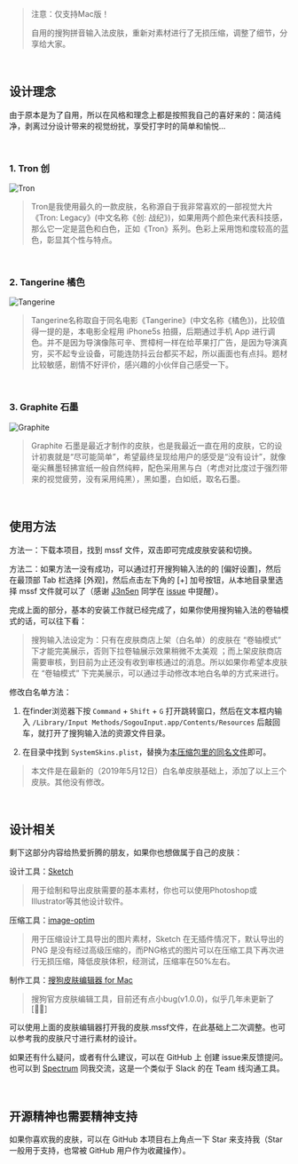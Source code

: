> 注意：仅支持Mac版！
>
> 自用的搜狗拼音输入法皮肤，重新对素材进行了无损压缩，调整了细节，分享给大家。

</br>

## 设计理念

由于原本是为了自用，所以在风格和理念上都是按照我自己的喜好来的：简洁纯净，剥离过分设计带来的视觉纷扰，享受打字时的简单和愉悦...

</br>

### 1. Tron 创

![Tron](https://cdn.remixcdn.com/image/tron-cover.png)

> Tron是我使用最久的一款皮肤，名称源自于我非常喜欢的一部视觉大片《Tron: Legacy》(中文名称《创: 战纪》)，如果用两个颜色来代表科技感，那么它一定是蓝色和白色，正如《Tron》系列。色彩上采用饱和度较高的蓝色，彰显其个性与特点。

</br>

### 2. Tangerine 橘色

![Tangerine](https://cdn.remixcdn.com/image/tangerine-cover.png)

> Tangerine名称取自于同名电影《Tangerine》(中文名称《橘色》)，比较值得一提的是，本电影全程用 iPhone5s 拍摄，后期通过手机 App 进行调色。并不是因为导演像陈可辛、贾樟柯一样在给苹果打广告，是因为导演真穷，买不起专业设备，可能连防抖云台都买不起，所以画面也有点抖。题材比较敏感，剧情不好评价，感兴趣的小伙伴自己感受一下。

</br>

### 3. Graphite 石墨

![Graphite](https://cdn.remixcdn.com/image/graphite-cover.png)

> Graphite 石墨是最近才制作的皮肤，也是我最近一直在用的皮肤，它的设计初衷就是“尽可能简单”，希望最终呈现给用户的感受是“没有设计”，就像毫尖蘸墨轻拂宣纸一般自然纯粹，配色采用黑与白（考虑对比度过于强烈带来的视觉疲劳，没有采用纯黑），黑如墨，白如纸，取名石墨。

</br>

## 使用方法

方法一：下载本项目，找到 mssf 文件，双击即可完成皮肤安装和切换。

方法二：如果方法一没有成功，可以通过打开搜狗输入法的的 [偏好设置]，然后在最顶部 Tab 栏选择 [外观]，然后点击左下角的 [+] 加号按钮，从本地目录里选择 mssf 文件就可以了（感谢 [J3n5en](https://github.com/J3n5en) 同学在 [issue](https://github.com/xiaochunjimmy/Sogou-Input-Skin/issues/1) 中提醒）。

完成上面的部分，基本的安装工作就已经完成了，如果你使用搜狗输入法的卷轴模式的话，可以往下看：

> 搜狗输入法设定为：只有在皮肤商店上架（白名单）的皮肤在 “卷轴模式” 下才能完美展示，否则下拉卷轴展示效果稍微不太美观 ；而上架皮肤商店需要审核，到目前为止还没有收到审核通过的消息。所以如果你希望本皮肤在 “卷轴模式” 下完美展示，可以通过手动修改本地白名单的方式来进行。

修改白名单方法：

1. 在finder浏览器下按 `Command` + `Shift` + `G` 打开跳转窗口，然后在文本框内输入 `/Library/Input Methods/SogouInput.app/Contents/Resources` 后敲回车，就打开了搜狗输入法的资源文件目录。

2.  在目录中找到 `SystemSkins.plist`，替换为[本压缩包里的同名文件](https://cdn.zhangxiaochun.com/resources/SystemSkins.plist.zip)即可。

   > 本文件是在最新的（2019年5月12日）白名单皮肤基础上，添加了以上三个皮肤。其他没有修改。

</br>

## 设计相关

剩下这部分内容给热爱折腾的朋友，如果你也想做属于自己的皮肤：

设计工具：[Sketch](https://www.sketch.com/)

> 用于绘制和导出皮肤需要的基本素材，你也可以使用Photoshop或Illustrator等其他设计软件。

压缩工具：[image-optim](https://imageoptim.com)

> 用于压缩设计工具导出的图片素材，Sketch 在无插件情况下，默认导出的 PNG 是没有经过高级压缩的，而PNG格式的图片可以在压缩工具下再次进行无损压缩，降低皮肤体积，经测试，压缩率在50%左右。

制作工具：[搜狗皮肤编辑器 for Mac](https://pinyin.sogou.com/mac/skineditor.php)

> 搜狗官方皮肤编辑工具，目前还有点小bug(v1.0.0)，似乎几年未更新了[🤦‍♀️]

可以使用上面的皮肤编辑器打开我的皮肤.mssf文件，在此基础上二次调整。也可以参考我的皮肤尺寸进行素材的设计。

如果还有什么疑问，或者有什么建议，可以在 GitHub 上 创建 issue来反馈提问。也可以到 [Spectrum]( https://spectrum.chat/remixdesign?tab=chat) 同我交流，这是一个类似于 Slack 的在 Team 线沟通工具。

</br>

## 开源精神也需要精神支持

如果你喜欢我的皮肤，可以在 GitHub 本项目右上角点一下 Star 来支持我（Star 一般用于支持，也常被 GitHub 用户作为收藏操作）。